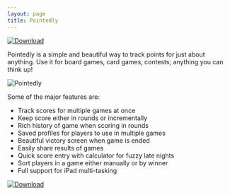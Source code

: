 ```yaml
---
layout: page
title: Pointedly
---
```


[![Download](http://media.bsn.design/images/app-store-badge.png)](https://itunes.apple.com/app/apple-store/id933257819?pt=2131643&ct=BSNDesignWebsite&mt=8)

Pointedly is a simple and beautiful way to track points for just about anything. Use it for board games, card games, contests; anything you can think up!

![Pointedly](http://media.bsn.design/images/pointedly.png)

Some of the major features are:

- Track scores for multiple games at once
- Keep score either in rounds or incrementally
- Rich history of game when scoring in rounds
- Saved profiles for players to use in multiple games
- Beautiful victory screen when game is ended
- Easily share results of games
- Quick score entry with calculator for fuzzy late nights
- Sort players in a game either manually or by winner
- Full support for iPad multi-tasking

[![Download](http://media.bsn.design/images/app-store-badge.png)](https://itunes.apple.com/app/apple-store/id933257819?pt=2131643&ct=BSNDesignWebsite&mt=8)